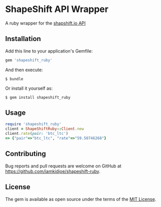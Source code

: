 # ShapeShift API Wrapper

A ruby wrapper for the [shapshift.io API](https://shapeshift.io)

## Installation

Add this line to your application's Gemfile:

```ruby
gem 'shapeshift_ruby'
```

And then execute:

    $ bundle

Or install it yourself as:

    $ gem install shapeshift_ruby

## Usage

```ruby
require 'shapeshift_ruby'
client = ShapeShiftRuby::Client.new
client.rate(pair: 'btc_ltc')
=> {"pair"=>"btc_ltc", "rate"=>"59.50746268"}
```


## Contributing

Bug reports and pull requests are welcome on GitHub at https://github.com/iamkidjoe/shapeshift-ruby.


## License

The gem is available as open source under the terms of the [MIT License](http://opensource.org/licenses/MIT).

